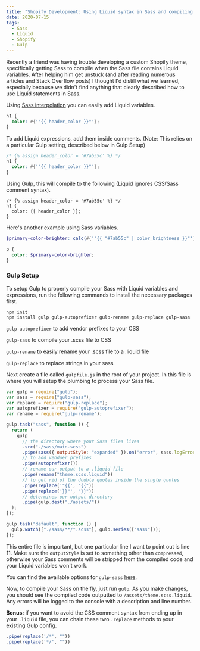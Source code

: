 ```yaml
---
title: "Shopify Development: Using Liquid syntax in Sass and compiling with Gulp"
date: 2020-07-15
tags:
  - Sass
  - Liquid
  - Shopify
  - Gulp
---
```


Recently a friend was having trouble developing a custom Shopify theme, specifically getting Sass to compile when the Sass file contains Liquid variables. After helping him get unstuck (and after reading numerous articles and Stack Overflow posts) I thought I'd distill what we learned, especially because we didn't find anything that clearly described how to use Liquid statements in Sass.

Using [Sass interpolation](https://sass-lang.com/documentation/interpolation) you can easily add Liquid variables.

```scss:title=sass/main.scss
h1 {
  color: #{'"{{ header_color }}"'};
}
```

To add Liquid expressions, add them inside comments. (Note: This relies on a particular Gulp setting, described below in Gulp Setup)

```scss:title=sass/main.scss
/* {% assign header_color = '#7ab55c' %} */
h1 {
  color: #{'"{{ header_color }}"'};
}
```

Using Gulp, this will compile to the following (Liquid ignores CSS/Sass comment syntax).

```liquid:title=assets/theme.scss.Liquid
/* {% assign header_color = '#7ab55c' %} */
h1 {
  color: {{ header_color }};
}
```

Here's another example using Sass variables.

```scss:title=sass/main.scss
$primary-color-brighter: calc(#{'"{{ "#7ab55c" | color_brightness }}"'} / 100);

p {
  color: $primary-color-brighter;
}
```

### Gulp Setup

To setup Gulp to properly compile your Sass with Liquid variables and expressions, run the following commands to install the necessary packages first.

```
npm init
npm install gulp gulp-autoprefixer gulp-rename gulp-replace gulp-sass
```

`gulp-autoprefixer` to add vendor prefixes to your CSS

`gulp-sass` to compile your .scss file to CSS

`gulp-rename` to easily rename your .scss file to a .liquid file

`gulp-replace` to replace strings in your sass

Next create a file called `gulpfile.js` in the root of your project. In this file is where you will setup the plumbing to process your Sass file.

```js:title=gulpfile.js {12}
var gulp = require("gulp");
var sass = require("gulp-sass");
var replace = require("gulp-replace");
var autoprefixer = require("gulp-autoprefixer");
var rename = require("gulp-rename");

gulp.task("sass", function () {
  return (
    gulp
      // the directory where your Sass files lives
      .src("./sass/main.scss")
      .pipe(sass({ outputStyle: "expanded" }).on("error", sass.logError))
      // to add vendoer prefixes
      .pipe(autoprefixer())
      // rename our output to a .liquid file
      .pipe(rename("theme.scss.liquid"))
      // to get rid of the double quotes inside the single quotes
      .pipe(replace('"{{', "{{"))
      .pipe(replace('}}"', "}}"))
      // determines our output directory
      .pipe(gulp.dest("./assets/"))
  );
});

gulp.task("default", function () {
  gulp.watch(["./sass/**/*.scss"], gulp.series(["sass"]));
});
```

This entire file is important, but one particular line I want to point out is line 11. Make sure the `outputStyle` is set to something other than `compressed`, otherwise your Sass comments will be stripped from the compiled code and your Liquid variables won't work.

You can find the available options for `gulp-sass` [here](https://github.com/sass/node-sass).

Now, to compile your Sass on the fly, just run `gulp`. As you make changes, you should see the compiled code outputted to `/assets/theme.scss.liquid`. Any errors will be logged to the console with a description and line number.

**Bonus:** if you want to avoid the CSS comment syntax from ending up in your `.liquid` file, you can chain these two `.replace` methods to your existing Gulp config.

```js
.pipe(replace('/*', ""))
.pipe(replace('*/', ""))
```
